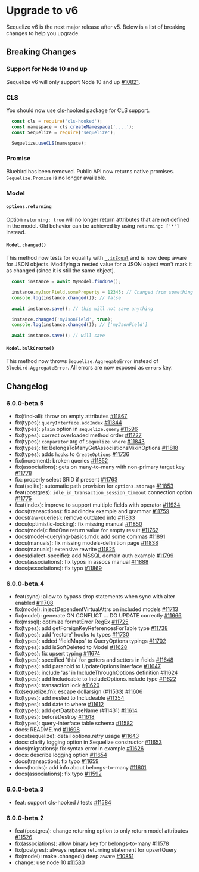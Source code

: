 # Upgrade to v6

Sequelize v6 is the next major release after v5. Below is a list of breaking changes to help you upgrade.

## Breaking Changes

### Support for Node 10 and up

Sequelize v6 will only support Node 10 and up [#10821](https://github.com/sequelize/sequelize/issues/10821).

### CLS

You should now use [cls-hooked](https://github.com/Jeff-Lewis/cls-hooked) package for CLS support.

```js
  const cls = require('cls-hooked');
  const namespace = cls.createNamespace('....');
  const Sequelize = require('sequelize');

  Sequelize.useCLS(namespace);
```

### Promise

Bluebird has been removed. Public API now returns native promises. `Sequelize.Promise` is no longer available.

### Model

#### `options.returning`

Option `returning: true` will no longer return attributes that are not defined in the model. Old behavior can be achieved by using `returning: ['*']` instead.

#### `Model.changed()`

This method now tests for equality with [`_.isEqual`](https://lodash.com/docs/4.17.15#isEqual) and is now deep aware for JSON objects. Modifying a nested value for a JSON object won't mark it as changed (since it is still the same object).

```js
  const instance = await MyModel.findOne();

  instance.myJsonField.someProperty = 12345; // Changed from something else to 12345
  console.log(instance.changed()); // false

  await instance.save(); // this will not save anything

  instance.changed('myJsonField', true);
  console.log(instance.changed()); // ['myJsonField']

  await instance.save(); // will save
```

#### `Model.bulkCreate()`

This method now throws `Sequelize.AggregateError` instead of `Bluebird.AggregateError`. All errors are now exposed as `errors` key.

## Changelog

### 6.0.0-beta.5

- fix(find-all): throw on empty attributes [#11867](https://github.com/sequelize/sequelize/pull/11867)
- fix(types): `queryInterface.addIndex` [#11844](https://github.com/sequelize/sequelize/pull/11844)
- fix(types): `plain` option in `sequelize.query` [#11596](https://github.com/sequelize/sequelize/pull/11596)
- fix(types): correct overloaded method order [#11727](https://github.com/sequelize/sequelize/pull/11727)
- fix(types): `comparator` arg of `Sequelize.where` [#11843](https://github.com/sequelize/sequelize/pull/11843)
- fix(types): fix BelongsToManyGetAssociationsMixinOptions [#11818](https://github.com/sequelize/sequelize/pull/11818)
- fix(types): adds `hooks` to `CreateOptions` [#11736](https://github.com/sequelize/sequelize/pull/11736)
- fix(increment): broken queries [#11852](https://github.com/sequelize/sequelize/pull/11852)
- fix(associations): gets on many-to-many with non-primary target key [#11778](https://github.com/sequelize/sequelize11778/pull/)
- fix: properly select SRID if present [#11763](https://github.com/sequelize/sequelize/pull/11763)
- feat(sqlite): automatic path provision for `options.storage` [#11853](https://github.com/sequelize/sequelize/pull/11853)
- feat(postgres): `idle_in_transaction_session_timeout` connection option [#11775](https://github.com/sequelize/sequelize11775/pull/)
- feat(index): improve to support multiple fields with operator [#11934](https://github.com/sequelize/sequelize/pull/11934)
- docs(transactions): fix addIndex example and grammar [#11759](https://github.com/sequelize/sequelize/pull/11759)
- docs(raw-queries): remove outdated info [#11833](https://github.com/sequelize/sequelize/pull/11833)
- docs(optimistic-locking): fix missing manual [#11850](https://github.com/sequelize/sequelize/pull/11850)
- docs(model): findOne return value for empty result [#11762](https://github.com/sequelize/sequelize/pull/11762)
- docs(model-querying-basics.md): add some commas [#11891](https://github.com/sequelize/sequelize/pull/11891)
- docs(manuals): fix missing models-definition page [#11838](https://github.com/sequelize/sequelize/pull/11838)
- docs(manuals): extensive rewrite [#11825](https://github.com/sequelize/sequelize/pull/11825)
- docs(dialect-specific): add MSSQL domain auth example [#11799](https://github.com/sequelize/sequelize/pull/11799)
- docs(associations): fix typos in assocs manual [#11888](https://github.com/sequelize/sequelize/pull/11888)
- docs(associations): fix typo [#11869](https://github.com/sequelize/sequelize/pull/11869)

### 6.0.0-beta.4

- feat(sync): allow to bypass drop statements when sync with alter enabled [#11708](https://github.com/sequelize/sequelize/pull/11708)
- fix(model): injectDependentVirtualAttrs on included models [#11713](https://github.com/sequelize/sequelize/pull/11713)
- fix(model): generate ON CONFLICT ... DO UPDATE correctly [#11666](https://github.com/sequelize/sequelize/pull/11666)
- fix(mssql): optimize formatError RegEx [#11725](https://github.com/sequelize/sequelize/pull/11725)
- fix(types): add getForeignKeyReferencesForTable type [#11738](https://github.com/sequelize/sequelize/pull/11738)
- fix(types): add 'restore' hooks to types [#11730](https://github.com/sequelize/sequelize/pull/11730)
- fix(types): added 'fieldMaps' to QueryOptions typings [#11702](https://github.com/sequelize/sequelize/pull/11702)
- fix(types): add isSoftDeleted to Model [#11628](https://github.com/sequelize/sequelize/pull/11628)
- fix(types): fix upsert typing [#11674](https://github.com/sequelize/sequelize/pull/11674)
- fix(types): specified 'this' for getters and setters in fields [#11648](https://github.com/sequelize/sequelize/pull/11648)
- fix(types): add paranoid to UpdateOptions interface [#11647](https://github.com/sequelize/sequelize/pull/11647)
- fix(types): include 'as' in IncludeThroughOptions definition [#11624](https://github.com/sequelize/sequelize/pull/11624)
- fix(types): add Includeable to IncludeOptions.include type [#11622](https://github.com/sequelize/sequelize/pull/11622)
- fix(types): transaction lock [#11620](https://github.com/sequelize/sequelize/pull/11620)
- fix(sequelize.fn): escape dollarsign (#11533) [#11606](https://github.com/sequelize/sequelize/pull/11606)
- fix(types): add nested to Includeable [#11354](https://github.com/sequelize/sequelize/pull/11354)
- fix(types): add date to where [#11612](https://github.com/sequelize/sequelize/pull/11612)
- fix(types): add getDatabaseName (#11431) [#11614](https://github.com/sequelize/sequelize/pull/11614)
- fix(types): beforeDestroy [#11618](https://github.com/sequelize/sequelize/pull/11618)
- fix(types): query-interface table schema [#11582](https://github.com/sequelize/sequelize/pull/11582)
- docs: README.md [#11698](https://github.com/sequelize/sequelize/pull/11698)
- docs(sequelize): detail options.retry usage [#11643](https://github.com/sequelize/sequelize/pull/11643)
- docs: clarify logging option in Sequelize constructor [#11653](https://github.com/sequelize/sequelize/pull/11653)
- docs(migrations): fix syntax error in example [#11626](https://github.com/sequelize/sequelize/pull/11626)
- docs: describe logging option [#11654](https://github.com/sequelize/sequelize/pull/11654)
- docs(transaction): fix typo [#11659](https://github.com/sequelize/sequelize/pull/11659)
- docs(hooks): add info about belongs-to-many [#11601](https://github.com/sequelize/sequelize/pull/11601)
- docs(associations): fix typo [#11592](https://github.com/sequelize/sequelize/pull/11592)

### 6.0.0-beta.3

- feat: support cls-hooked / tests [#11584](https://github.com/sequelize/sequelize/pull/11584)

### 6.0.0-beta.2

- feat(postgres): change returning option to only return model attributes [#11526](https://github.com/sequelize/sequelize/pull/11526)
- fix(associations): allow binary key for belongs-to-many [#11578](https://github.com/sequelize/sequelize/pull/11578)
- fix(postgres): always replace returning statement for upsertQuery
- fix(model): make .changed() deep aware [#10851](https://github.com/sequelize/sequelize/pull/10851)
- change: use node 10 [#11580](https://github.com/sequelize/sequelize/pull/11580)
